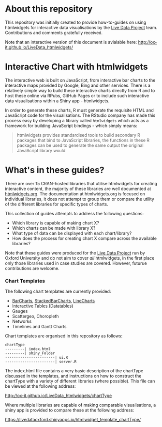 # About this repository

This repository was initially created to provide how-to-guides on using htmlwidgets for interactive data visualisations by the [Live Data Project](http://blogs.it.ox.ac.uk/acit-rs-team/projects/live-data-project) team. Contributions and comments gratefully received.

Note that an interactive version of this document is avialable here: http://ox-it.github.io/LiveData_htmlwidgets/  

# Interactive Chart with htmlwidgets

The interactive web is built on JavaScript, from interactive bar charts to the interactive maps provided by Google, Bing and other services. There is a relatively simple way to build these interactive charts directly from R and to host these online via RPubs, GitHub Pages or to include such interactive data visualisations within a Shiny app - htmlwidgets.

In order to generate these charts, R must generate the requisite HTML and JavaScript code for the visualisations. The RStudio company has made this process easy by developing a library called `htmlwidgets` which acts as a framework for building JavaScript bindings - which simply means: 

> htmlwidgets provides standardised tools to build secondary R packages that bind to JavaScript libraries, the functions in these R packages can be used to generate the same output the original JavaScript library would

# What's in these guides? 

There are over 15 CRAN-hosted libraries that utilise htmlwidgets for creating interactive content, the majority of these libraries are well documented at <a href="http://www.htmlwidgets.org">htmlwidgets.org</a>. The documentation at htmlwidgets.org is focused on individual libraries, it does not attempt to group them or compare the utility of the different libraries for specific types of charts.

This collection of guides attempts to address the following questions:

- Which library is capable of making chart X?
- Which charts can be made with library X?
- What type of data can be displayed with each chart/library?
- How does the process for creating chart X compare across the available libraries?

Note that these guides were produced for the [Live Data Project](blogs.it.ox.ac.uk/acit-rs-team/projects/live-data-project/) run by Oxford University and do not aim to cover *all* htmlwidgets, in the first place only those libraries used in case studies are covered. However, futurue contributions are welcome.

### Chart Templates

The following chart templates are currently provided:

- [BarCharts](http://ox-it.github.io/LiveData_htmlwidgets/charts/BarCharts), [StackedBarCharts](http://ox-it.github.io/LiveData_htmlwidgets/charts/StackedBarCharts), [LineCharts](http://ox-it.github.io/LiveData_htmlwidgets/charts/LineCharts)
- [Interactive Tables (Datatables)](http://ox-it.github.io/LiveData_htmlwidgets/datatable)
- Gauges
- Scattergeo, Choropleth
- Networks
- Timelines and Gantt Charts

Chart templates are organised in this repository as follows:

```
chartType
---------| index.html
---------| shiny_Folder
-----------------------| ui.R
-----------------------| server.R
```

The index.html file contains a very basic description of the chartType discussed in the templates, and instructions on how to construct the chartType with a variety of different libraries (where possible). This file can be viewed at the following address:

http://ox-it.github.io/LiveData_htmlwidgets/chartType

Where multiple libraries are capable of making comparable visualisations, a shiny app is provided to compare these at the following address:

https://livedataoxford.shinyapps.io/htmlwidget_template_chartType/
